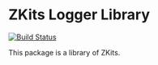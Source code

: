 # ZKits Logger Library #

[![Build Status](https://travis-ci.org/edoger/zkits-logger.svg?branch=master)](https://travis-ci.org/edoger/zkits-logger)

This package is a library of ZKits.
